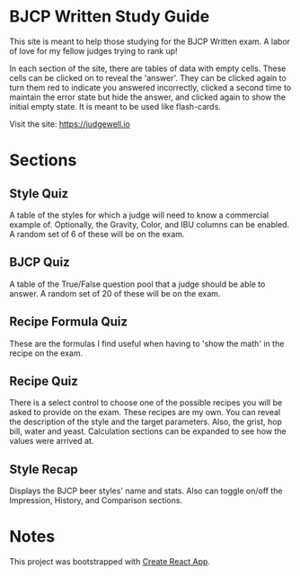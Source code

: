 # BJCP Written Study Guide

This site is meant to help those studying for the BJCP Written exam. A labor of love for my fellow judges trying to rank up!

In each section of the site, there are tables of data with empty cells. These cells can be clicked on to reveal the 'answer'. They can be clicked again to turn them red to indicate you answered incorrectly, clicked a second time to maintain the error state but hide the answer, and clicked again to show the initial empty state. It is meant to be used like flash-cards.

Visit the site: https://judgewell.io

# Sections

## Style Quiz

A table of the styles for which a judge will need to know a commercial example of. Optionally, the Gravity, Color, and IBU columns can be enabled. A random set of 6 of these will be on the exam.

## BJCP Quiz

A table of the True/False question pool that a judge should be able to answer. A random set of 20 of these will be on the exam.

## Recipe Formula Quiz

These are the formulas I find useful when having to 'show the math' in the recipe on the exam.

## Recipe Quiz

There is a select control to choose one of the possible recipes you will be asked to provide on the exam. These recipes are my own. You can reveal the description of the style and the target parameters. Also, the grist, hop bill, water and yeast. Calculation sections can be expanded to see how the values were arrived at.

## Style Recap

Displays the BJCP beer styles' name and stats. Also can toggle on/off the Impression, History, and Comparison sections.

# Notes

This project was bootstrapped with [Create React App](https://github.com/facebook/create-react-app).
